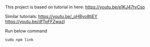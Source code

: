This project is based on tutorial in here:
https://youtu.be/e1KJ47tyCso

Similar tutorials:
https://youtu.be/_oHByo8tiEY
https://youtu.be/dfTpFFZwazI

Run below command
```
sudo npm link
```
